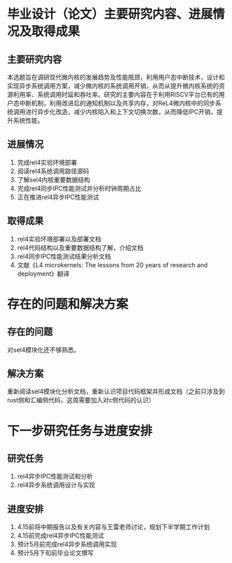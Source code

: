 # 毕业设计（论文）主要研究内容、进展情况及取得成果
## 主要研究内容
本选题旨在调研现代微内核的发展趋势及性能瓶颈，利用用户态中断技术，设计和实现异步系统调用方案，减少微内核的系统调用开销，从而从提升微内核系统的资源利用率、系统调用时延和吞吐率。研究的主要内容在于利用RISCV平台已有的用户态中断机制，利用改进后的通知机制以及共享内存，对ReL4微内核中的同步系统调用进⾏异步化改造，减少内核陷⼊和上下⽂切换次数，从⽽降低IPC开销，提升系统性能。 
## 进展情况
1. 完成rel4实验环境部署
2. 阅读rel4系统调用路径源码
3. 了解sel4内核重要数据结构
4. 完成rel4同步IPC性能测试并分析时钟周期占比
5. 正在推进rel4异步IPC性能测试
## 取得成果
1. rel4实验环境部署以及部署文档
2. rel4代码结构以及重要数据结构了解，介绍文档
3. rel4同步IPC性能测试结果分析文档
4. 文献《L4 microkernels: The lessons from 20 years of research and deployment》翻译
# 存在的问题和解决方案
## 存在的问题
对sel4模块化还不够熟悉。
## 解决方案
重新阅读sel4模块化分析文档，重新认识项目代码框架并形成文档（之前只涉及到rust侧和汇编侧代码，这周需要加入对c侧代码的认识）
# 下一步研究任务与进度安排
## 研究任务
1. rel4异步IPC性能测试和分析
2. rel4异步系统调用设计与实现
## 进度安排
1. 4.15前将中期报告以及有关内容与王雷老师讨论，规划下半学期工作计划
2. 4.15前完成rel4异步IPC性能测试
3. 预计5月前完成rel4异步系统调用实现
4. 预计5月下旬前毕业论文撰写
